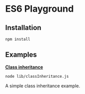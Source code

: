 # ES6 Playground

## Installation

`npm install`

## Examples


**[Class inheritance](src/classInheritance.js)**

`node lib/classInheritance.js`

A simple class inheritance example.
